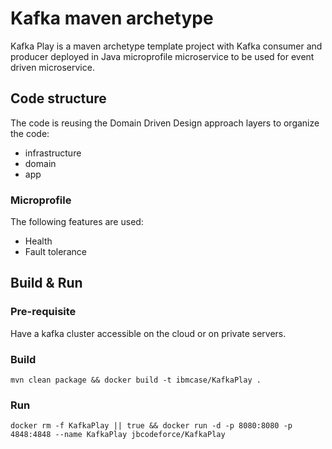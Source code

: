 # Kafka maven archetype 

Kafka Play is a maven archetype template project with Kafka consumer and producer
deployed in Java microprofile microservice to be used for event driven microservice.

## Code structure

The code is reusing the Domain Driven Design approach layers to organize the code:

* infrastructure
* domain
* app

### Microprofile

The following features are used:

* Health
* Fault tolerance


## Build & Run

### Pre-requisite

Have a kafka cluster accessible on the cloud or on private servers.

### Build
```
mvn clean package && docker build -t ibmcase/KafkaPlay .
```

### Run

```
docker rm -f KafkaPlay || true && docker run -d -p 8080:8080 -p 4848:4848 --name KafkaPlay jbcodeforce/KafkaPlay 
```